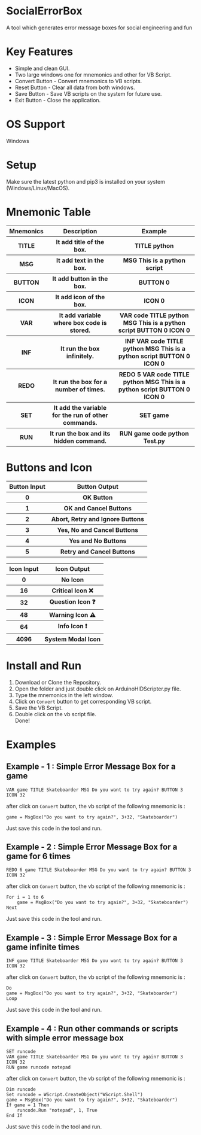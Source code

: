 # SocialErrorBox
A tool which generates error message boxes for social engineering and fun

# Key Features
- Simple and clean GUI.<br>
- Two large windows one for mnemonics and other for VB Script.<br>
- Convert Button - Convert mnemonics to VB scripts.<br>
- Reset Button - Clear all data from both windows.<br>
- Save Button - Save VB scripts on the system for future use.<br>
- Exit Button - Close the application.<br>

# OS Support
Windows

# Setup
Make sure the latest python and pip3 is installed on your system (Windows/Linux/MacOS).<br>

# Mnemonic Table
<table>
 <tr>
  <th>Mnemonics</th>
  <th>Description</th>
  <th>Example</th>
 </tr>
 <tr>
  <th>TITLE</th>
  <th>It add title of the box.</th>
  <th>TITLE python</th>
 </tr>
  <tr>
  <th>MSG</th>
  <th>It add text in the box.</th>
  <th>MSG This is a python script</th>
 </tr>
  <tr>
  <th>BUTTON</th>
  <th>It add button in the box.</th>
  <th>BUTTON 0</th>
 </tr>
 <tr>
  <th>ICON</th>
  <th>It add icon of the box.</th>
  <th>ICON 0</th>
 </tr>
  <tr>
  <th>VAR</th>
  <th>It add variable where box code is stored.</th>
  <th>VAR code TITLE python MSG This is a python script BUTTON 0 ICON 0</th>
 </tr>
  <tr>
  <th>INF</th>
  <th>It run the box infinitely.</th>
  <th>INF VAR code TITLE python MSG This is a python script BUTTON 0 ICON 0</th>
 </tr>
 <tr>
  <th>REDO</th>
  <th>It run the box for a number of times.</th>
  <th>REDO 5 VAR code TITLE python MSG This is a python script BUTTON 0 ICON 0</th>
 </tr>
 <tr>
  <th>SET</th>
  <th>It add the variable for the run of other commands.</th>
  <th>SET game</th>
 </tr>
 <tr>
  <th>RUN</th>
  <th>It run the box and its hidden command.</th>
  <th>RUN game code python Test.py</th>
 </tr>
</table>

# Buttons and Icon

<table>
 <tr>
  <th>Button Input</th>
  <th>Button Output</th>
 </tr>
 <tr>
  <th>0</th>
  <th>OK Button</th>
 </tr>
  <tr>
  <th>1</th>
  <th>OK and Cancel Buttons</th>
 </tr>
  <tr>
  <th>2</th>
  <th>Abort, Retry and Ignore Buttons</th>
 </tr>
 <tr>
  <th>3</th>
  <th>Yes, No and Cancel Buttons</th>
 </tr>
  <tr>
  <th>4</th>
  <th>Yes and No Buttons</th>
 </tr>
  <tr>
  <th>5</th>
  <th>Retry and Cancel Buttons</th>
 </tr>
</table>
<table>
 <tr>
  <th>Icon Input</th>
  <th>Icon Output</th>
 </tr>
 <tr>
  <th>0</th>
  <th>No Icon</th>
 </tr>
 <tr>
  <th>16</th>
  <th>Critical Icon ❌</th>
 </tr>
 <tr>
  <th>32</th>
  <th>Question Icon ❓</th>
 </tr>
 <tr>
  <th>48</th>
  <th>Warning Icon ⚠</th>
 </tr>
 <tr>
  <th>64</th>
  <th>Info Icon ❗</th>
 </tr>
 <tr>
  <th>4096</th>
  <th>System Modal Icon</th>
 </tr>
</table>

# Install and Run
1. Download or Clone the Repository.<br>
2. Open the folder and just double click on ArduinoHIDScripter.py file.<br>
3. Type the mnemonics in the left window.<br>
4. Click on ```Convert``` button to get corresponding VB script.<br>
5. Save the VB Script.<br>
6. Double click on the vb script file.<br>
Done!

# Examples
## Example - 1 : Simple Error Message Box for a game

```
VAR game TITLE Skateboarder MSG Do you want to try again? BUTTON 3 ICON 32
```
after click on ```Convert``` button, the vb script of the following mnemonic is :<br>

```
game = MsgBox("Do you want to try again?", 3+32, "Skateboarder")
```
Just save this code in the tool and run.<br>

## Example - 2 : Simple Error Message Box for a game for 6 times
```
REDO 6 game TITLE Skateboarder MSG Do you want to try again? BUTTON 3 ICON 32
```
after click on ```Convert``` button, the vb script of the following mnemonic is :<br>
```
For i = 1 to 6
    game = MsgBox("Do you want to try again?", 3+32, "Skateboarder")
Next
```
Just save this code in the tool and run.<br>

## Example - 3 : Simple Error Message Box for a game infinite times
```
INF game TITLE Skateboarder MSG Do you want to try again? BUTTON 3 ICON 32
```
after click on ```Convert``` button, the vb script of the following mnemonic is :<br>
```
Do
game = MsgBox("Do you want to try again?", 3+32, "Skateboarder")
Loop
```
Just save this code in the tool and run.<br>

## Example - 4 : Run other commands or scripts with simple error message box
```
SET runcode
VAR game TITLE Skateboarder MSG Do you want to try again? BUTTON 3 ICON 32
RUN game runcode notepad
```
after click on ```Convert``` button, the vb script of the following mnemonic is :<br>
```
Dim runcode
Set runcode = WScript.CreateObject("WScript.Shell")
game = MsgBox("Do you want to try again?", 3+32, "Skateboarder")
If game = 1 Then
    runcode.Run "notepad", 1, True
End If
```
Just save this code in the tool and run.<br>
